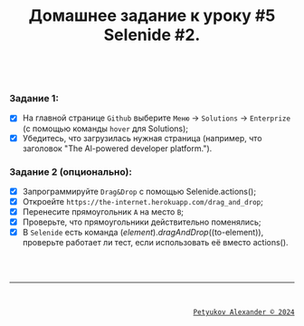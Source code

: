 # <p align="center">Домашнее задание к уроку #5 <br> Selenide #2.</p>

</br>
</br>

### Задание 1:
- [x] На главной странице `Github` выберите `Меню` -> `Solutions` -> `Enterprize` (с помощью команды `hover` для Solutions);
- [x] Убедитесь, что загрузилась нужная страница (например, что заголовок "The Al-powered developer platform.").

### Задание 2 (опционально):
- [x] Запрограммируйте `Drag&Drop` с помощью Selenide.actions();
- [x] Откроейте `https://the-internet.herokuapp.com/drag_and_drop`;
- [x] Перенесите прямоугольник `A` на место `B`;
- [x] Проверьте, что прямоугольники действительно поменялись;
- [x] В `Selenide` есть команда $(element).dragAndDrop($(to-element)), проверьте работает ли тест, если использовать её вместо actions().

</br>
</br>


---

</br>

<a><p align="right">[`Petyukov Alexander © 2024`](https://github.com/SandroUnknown)</p></a>
